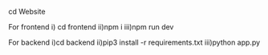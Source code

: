 cd Website 

For frontend
i) cd frontend
ii)npm i
iii)npm run dev

For backend
i)cd backend
ii)pip3 install -r requirements.txt
iii)python app.py